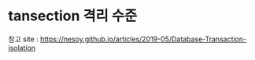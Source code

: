 # tansection 격리 수준
참고 site : https://nesoy.github.io/articles/2019-05/Database-Transaction-isolation

